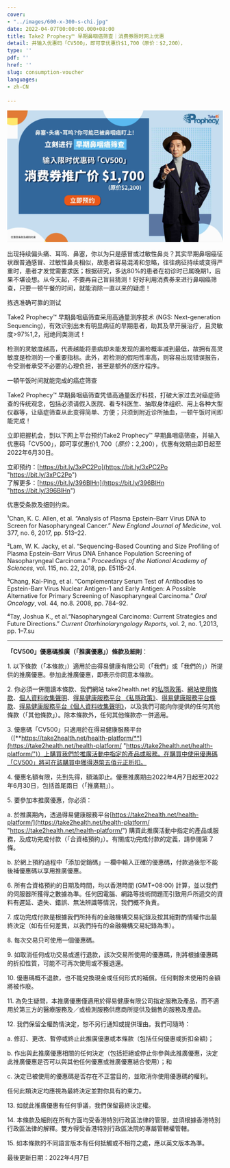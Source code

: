 ```yaml
---
cover:
- "../images/600-x-300-s-chi.jpg"
date: 2022-04-07T00:00:00.000+08:00
title: Take2 Prophecy™ 早期鼻咽癌筛查｜消费券限时网上优惠
detail: 并输入优惠码「CV500」，即可享优惠价$1,700（原价：$2,200），
type: ''
pdf: ''
href: ''
slug: consumption-voucher
languages:
- zh-CN

---
```

![](../images/4320-x-2631-s-chi1.jpg)

出现持续偏头痛、耳鸣、鼻塞，你以为只是感冒或过敏性鼻炎？其实早期鼻咽癌征状跟普通感冒、过敏性鼻炎相似，故患者容易混淆和忽略，往往病征持续或变得严重时，患者才发觉需要求医；根据研究，多达80%的患者在初诊时已属晚期1，后果不堪设想。从今天起，不要再自己盲目猜测！好好利用消费券来进行鼻咽癌筛查，只要一顿午餐的时间，就能消除一直以来的疑虑！

拣选准确可靠的测试

Take2 Prophecy™ 早期鼻咽癌筛查采用高通量测序技术 (NGS: Next-generation Sequencing)，有效识别出未有明显病征的早期患者，助其及早开展治疗，且灵敏度>97%1,2，冠绝同类测试！

检测的灵敏度越高，代表越能将患病却未能发现的漏检概率减到最低，故拥有高灵敏度是检测的一个重要指标。此外，若检测的假阳性率高，则容易出现错误报告，令受测者承受不必要的心理负担，甚至是额外的医疗程序。

一頓午饭时间就能完成的癌症筛查

Take2 Prophecy™ 早期鼻咽癌筛查凭借高通量医疗科技，打破大家过去对癌症筛查的传统观念，包括必须请假入医院、看专科医生、抽取身体组织、用上各种大型仪器等，让癌症筛查从此变得简单、方便；只须到附近诊所抽血，一顿午饭时间即能完成！

立即把握机会，到以下网上平台预约Take2 Prophecy™ 早期鼻咽癌筛查，并输入优惠码「CV500」，即可享优惠价$1,700（原价：$2,200），优惠有效期由即日起至2022年6月30日。

立即预约：[https://bit.ly/3xPC2Po](https://bit.ly/3xPC2Po "https://bit.ly/3xPC2Po")  
了解更多：[https://bit.ly/396BlHn](https://bit.ly/396BlHn "https://bit.ly/396BlHn")

优惠受条款及细则约束。

¹Chan, K. C. Allen, et al. “Analysis of Plasma Epstein–Barr Virus DNA to Screen for Nasopharyngeal Cancer.” _New England Journal of Medicine_, vol. 377, no. 6, 2017, pp. 513–22.

²Lam, W. K. Jacky, et al. “Sequencing-Based Counting and Size Profiling of Plasma Epstein–Barr Virus DNA Enhance Population Screening of Nasopharyngeal Carcinoma.” _Proceedings of the National Academy of Sciences,_ vol. 115, no. 22, 2018, pp. E5115–24.

³Chang, Kai-Ping, et al. “Complementary Serum Test of Antibodies to Epstein-Barr Virus Nuclear Antigen-1 and Early Antigen: A Possible Alternative for Primary Screening of Nasopharyngeal Carcinoma.” _Oral Oncology_, vol. 44, no.8. 2008, pp. 784–92.

⁴Tay, Joshua K., et al.“Nasopharyngeal Carcinoma: Current Strategies and Future Directions.” _Current Otorhinolaryngology Reports_, vol. 2, no. 1,2013, pp. 1–7.su

***

**「CV500」優惠碼推廣（「推廣優惠」）條款及細則**：

1\. 以下條款（「本條款」）適用於由得易健康有限公司（「我們」或「我們的」）所提供的推廣優惠。參加此推廣優惠，即表示你同意本條款。

2\. 你必須一併閱讀本條款、我們網站 take2health.net 的[私隱政策](https://take2health.net/terms-and-conditions/%E7%A7%81%E9%9A%B1%E6%94%BF%E7%AD%96)、[網站使用條款](https://take2health.net/terms-and-conditions/%E7%B6%B2%E7%AB%99%E4%BD%BF%E7%94%A8%E6%A2%9D%E6%AC%BE)、[個人資料收集聲明](https://take2health.net/terms-and-conditions/%E5%80%8B%E4%BA%BA%E8%B3%87%E6%96%99%E6%94%B6%E9%9B%86%E8%81%B2%E6%98%8E)、[得易健康服務平台 《私隱政策》](https://take2health.net/health-platform/agreement/2)、[得易健康服務平台條款](https://take2health.net/health-platform/agreement/3)、[得易健康服務平台《個人資料收集聲明》](https://take2health.net/health-platform/agreement/1)，以及我們可能向你提供的任何其他條款（「其他條款」）。除本條款外，任何其他條款亦一併適用。

3\. 優惠碼「CV500」只適用於在得易健康服務平台（[**https://take2health.net/health-platform/**](https://take2health.net/health-platform/ "https://take2health.net/health-platform/")）上購買我們於推廣活動中指定的產品或服務。在購買中使用優惠碼「CV500」將可在該購買中獲得港幣五佰元正折扣。

4\. 優惠名額有限，先到先得，額滿即止。優惠推廣期由2022年4月7日起至2022年6月30日，包括首尾兩日（「推廣期」）。

5\. 要參加本推廣優惠，你必須：

a. 於推廣期內，透過得易健康服務平台[https://take2health.net/health-platform/](https://take2health.net/health-platform/ "https://take2health.net/health-platform/") 購買此推廣活動中指定的產品或服務，及成功完成付款（「合資格預約」）。有關成功完成付款的定義，請參閱第 7 條。

b. 於網上預約過程中「添加促銷碼」一欄中輸入正確的優惠碼，付款過後恕不能後補優惠碼以享用推廣優惠。

6\. 所有合資格預約的日期及時間，均以香港時間 (GMT+08:00) 計算，並以我們的伺服器所獲得之數據為準。任何因電腦、網路等技術問題而引致用戶所遞交的資料有遲延、遺失、錯誤、無法辨識等情況，我們概不負責。

7\. 成功完成付款是根據我們所持有的金融機構交易紀錄及按其絕對酌情權作出最終決定（如有任何差異，以我們持有的金融機構交易紀錄為準）。

8\. 每次交易只可使用一個優惠碼。

9\. 如取消任何成功交易或進行退款，該次交易所使用的優惠碼，則將根據優惠碼的折扣性質，可能不可再次使用或不獲退還。

10\. 優惠碼概不退款，也不能兌換現金或任何形式的補償。任何剩餘未使用的金額將被作廢。

11\. 為免生疑問，本推廣優惠僅適用於得易健康有限公司指定服務及產品，而不適用於第三方的醫療服務及／或檢測服務供應商所提供及銷售的服務及產品。

12\. 我們保留全權酌情決定，恕不另行通知或提供理由。我們可隨時：

a. 修訂、更改、暫停或終止此推廣優惠或本條款（包括任何優惠或折扣金額)；

b. 作出與此推廣優惠相關的任何決定（包括拒絕或停止你參與此推廣優惠，決定此推廣優惠是否可以與其他任何優惠或推廣優惠結合使用）；和

c. 決定已被使用的優惠碼是否存在不正當目的，並取消你使用優惠碼的權利。

任何此類決定均應視為最終決定並對你具有約束力。

13\. 如就此推廣優惠有任何爭議，我們保留最終決定權。

14\. 本條款及細則在所有方面均受香港特別行政區法律的管限，並須根據香港特別行政區法律的解釋。雙方得受香港特別行政區法院的專屬管轄權管轄。

15\. 如本條款的不同語言版本有任何抵觸或不相符之處，應以英文版本為準。

最後更新日期：2022年4月7日